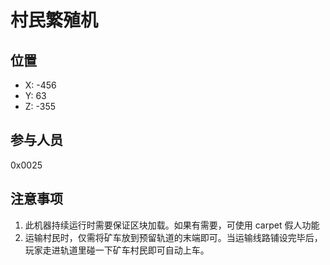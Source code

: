 # 村民繁殖机

## 位置

- X: -456
- Y: 63
- Z: -355

## 参与人员

0x0025

## 注意事项

1. 此机器持续运行时需要保证区块加载。如果有需要，可使用 carpet 假人功能
2. 运输村民时，仅需将矿车放到预留轨道的末端即可。当运输线路铺设完毕后，玩家走进轨道里碰一下矿车村民即可自动上车。
